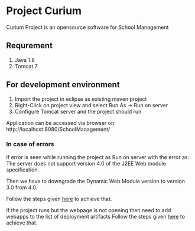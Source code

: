 # Project Curium
Curium Project is an opensource software for School Management

## Requrement
1. Java 1.8
2. Tomcat 7

## For development environment
1. Import the project in eclipse as existing maven project
2. Right-Click on project view and select Run As -> Run on server
3. Configure Tomcat server and the project should run

Application can be accessed via browser on: http://localhost:8080/SchoolManagement/

### In case of errors
If error is seen while running the project as Run on server with the error as:
The server does not support version 4.0 of the J2EE Web module specification.

Then we have to downgrade the Dynamic Web Module version to version 3.0 from 4.0.

Follow the steps given [here](https://stackoverflow.com/questions/6922391/the-server-does-not-support-version-3-0-of-the-j2ee-web-module-specification) to achieve that. 


If the project runs but the webpage is not opening then need to add webapps to the list of deployment artifacts
Follow the steps given [here](https://stackoverflow.com/questions/2641379/eclipse-maven-web-application-can-not-run-on-server-anymore) to achieve that.

